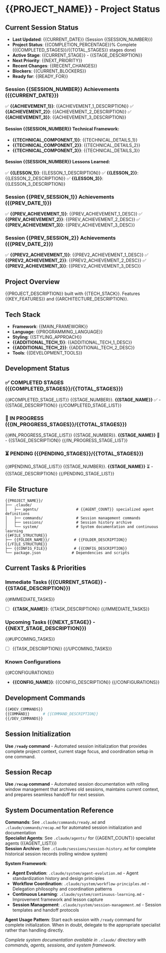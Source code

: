 # {{PROJECT_NAME}} - Project Status

## Current Session Status

- **Last Updated**: {{CURRENT_DATE}} (Session {{SESSION_NUMBER}})
- **Project Status**: {{COMPLETION_PERCENTAGE}}% Complete ({{COMPLETED_STAGES}}/{{TOTAL_STAGES}} stages done)
- **Active Stage**: {{CURRENT_STAGE}} - {{STAGE_DESCRIPTION}}
- **Next Priority**: {{NEXT_PRIORITY}}
- **Recent Changes**: {{RECENT_CHANGES}}
- **Blockers**: {{CURRENT_BLOCKERS}}
- **Ready for**: {{READY_FOR}}

### Session {{SESSION_NUMBER}} Achievements ({{CURRENT_DATE}})

✅ **{{ACHIEVEMENT_1}}**: {{ACHIEVEMENT_1_DESCRIPTION}}
✅ **{{ACHIEVEMENT_2}}**: {{ACHIEVEMENT_2_DESCRIPTION}}
✅ **{{ACHIEVEMENT_3}}**: {{ACHIEVEMENT_3_DESCRIPTION}}

#### Session {{SESSION_NUMBER}} Technical Framework:

- **{{TECHNICAL_COMPONENT_1}}**: {{TECHNICAL_DETAILS_1}}
- **{{TECHNICAL_COMPONENT_2}}**: {{TECHNICAL_DETAILS_2}}
- **{{TECHNICAL_COMPONENT_3}}**: {{TECHNICAL_DETAILS_3}}

#### Session {{SESSION_NUMBER}} Lessons Learned:

✅ **{{LESSON_1}}**: {{LESSON_1_DESCRIPTION}}
✅ **{{LESSON_2}}**: {{LESSON_2_DESCRIPTION}}
✅ **{{LESSON_3}}**: {{LESSON_3_DESCRIPTION}}

### Session {{PREV_SESSION_1}} Achievements ({{PREV_DATE_1}})

✅ **{{PREV_ACHIEVEMENT_1}}**: {{PREV_ACHIEVEMENT_1_DESC}}
✅ **{{PREV_ACHIEVEMENT_2}}**: {{PREV_ACHIEVEMENT_2_DESC}}
✅ **{{PREV_ACHIEVEMENT_3}}**: {{PREV_ACHIEVEMENT_3_DESC}}

### Session {{PREV_SESSION_2}} Achievements ({{PREV_DATE_2}})

✅ **{{PREV2_ACHIEVEMENT_1}}**: {{PREV2_ACHIEVEMENT_1_DESC}}
✅ **{{PREV2_ACHIEVEMENT_2}}**: {{PREV2_ACHIEVEMENT_2_DESC}}
✅ **{{PREV2_ACHIEVEMENT_3}}**: {{PREV2_ACHIEVEMENT_3_DESC}}

## Project Overview

{{PROJECT_DESCRIPTION}} built with {{TECH_STACK}}. Features {{KEY_FEATURES}} and {{ARCHITECTURE_DESCRIPTION}}.

## Tech Stack

- **Framework**: {{MAIN_FRAMEWORK}}
- **Language**: {{PROGRAMMING_LANGUAGE}}
- **Styling**: {{STYLING_APPROACH}}
- **{{ADDITIONAL_TECH_1}}**: {{ADDITIONAL_TECH_1_DESC}}
- **{{ADDITIONAL_TECH_2}}**: {{ADDITIONAL_TECH_2_DESC}}
- **Tools**: {{DEVELOPMENT_TOOLS}}

## Development Status

### ✅ COMPLETED STAGES ({{COMPLETED_STAGES}}/{{TOTAL_STAGES}})

{{#COMPLETED_STAGE_LIST}}
{{STAGE_NUMBER}}. **{{STAGE_NAME}}** ✅ - {{STAGE_DESCRIPTION}}
{{/COMPLETED_STAGE_LIST}}

### 🔄 IN PROGRESS ({{IN_PROGRESS_STAGES}}/{{TOTAL_STAGES}})

{{#IN_PROGRESS_STAGE_LIST}}
{{STAGE_NUMBER}}. **{{STAGE_NAME}}** 🔄 - {{STAGE_DESCRIPTION}}
{{/IN_PROGRESS_STAGE_LIST}}

### ⏳ PENDING ({{PENDING_STAGES}}/{{TOTAL_STAGES}})

{{#PENDING_STAGE_LIST}}
{{STAGE_NUMBER}}. **{{STAGE_NAME}}** ⏳ - {{STAGE_DESCRIPTION}}
{{/PENDING_STAGE_LIST}}

## File Structure

```
{{PROJECT_NAME}}/
├── .claude/
│   ├── agents/                 # {{AGENT_COUNT}} specialized agent definitions
│   ├── commands/               # Session management commands
│   ├── sessions/               # Session history archive
│   └── system/                 # System documentation and continuous learning
{{#FILE_STRUCTURE}}
├── {{FOLDER_NAME}}/           # {{FOLDER_DESCRIPTION}}
{{/FILE_STRUCTURE}}
├── {{CONFIG_FILE}}            # {{CONFIG_DESCRIPTION}}
└── package.json              # Dependencies and scripts
```

## Current Tasks & Priorities

### Immediate Tasks ({{CURRENT_STAGE}} - {{STAGE_DESCRIPTION}})

{{#IMMEDIATE_TASKS}}
- [ ] **{{TASK_NAME}}**: {{TASK_DESCRIPTION}}
{{/IMMEDIATE_TASKS}}

### Upcoming Tasks ({{NEXT_STAGE}} - {{NEXT_STAGE_DESCRIPTION}})

{{#UPCOMING_TASKS}}
- [ ] {{TASK_DESCRIPTION}}
{{/UPCOMING_TASKS}}

### Known Configurations

{{#CONFIGURATIONS}}
- **{{CONFIG_NAME}}**: {{CONFIG_DESCRIPTION}}
{{/CONFIGURATIONS}}

## Development Commands

```bash
{{#DEV_COMMANDS}}
{{COMMAND}}      # {{COMMAND_DESCRIPTION}}
{{/DEV_COMMANDS}}
```

## Session Initialization

**Use `/ready` command** - Automated session initialization that provides complete project context, current stage focus, and coordination setup in one command.

## Session Recap

**Use `/recap` command** - Automated session documentation with rolling window management that archives old sessions, maintains current context, and prepares seamless handoff for next session.

## System Documentation Reference

**Commands**: See `.claude/commands/ready.md` and `.claude/commands/recap.md` for automated session initialization and documentation  
**Specialist Agents**: See `.claude/agents/` for {{AGENT_COUNT}} specialist agents ({{AGENT_LIST}})  
**Session Archive**: See `.claude/sessions/session-history.md` for complete historical session records (rolling window system)

**System Framework**:

- **Agent Evolution**: `.claude/system/agent-evolution.md` - Agent standardization history and design principles
- **Workflow Coordination**: `.claude/system/workflow-principles.md` - Delegation philosophy and coordination patterns
- **Continuous Learning**: `.claude/system/continuous-learning.md` - Improvement framework and lesson capture
- **Session Management**: `.claude/system/session-management.md` - Session templates and handoff protocols

**Agent Usage Pattern**: Start each session with `/ready` command for complete initialization. When in doubt, delegate to the appropriate specialist rather than handling directly.

_Complete system documentation available in `.claude/` directory with commands, agents, sessions, and system framework._